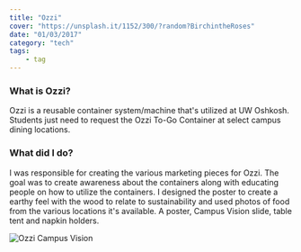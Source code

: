 ```yaml
---
title: "Ozzi"
cover: "https://unsplash.it/1152/300/?random?BirchintheRoses"
date: "01/03/2017"
category: "tech"
tags:
    - tag
---
```


### What is Ozzi?

Ozzi is a reusable container system/machine that's utilized at UW Oshkosh. Students just need to request the Ozzi To-Go Container at select campus dining locations. 

### What did I do?

I was responsible for creating the various marketing pieces for Ozzi. The goal was to create awareness about the containers along with educating people on how to utilize the containers. I designed the poster to create a earthy feel with the wood to relate to sustainability and used photos of food from the various locations it's available. A poster, Campus Vision slide, table tent and napkin holders. 

![Ozzi Campus Vision](https://s3.amazonaws.com/codedev.creinke.me/images/ozzi_cv.jpg)
